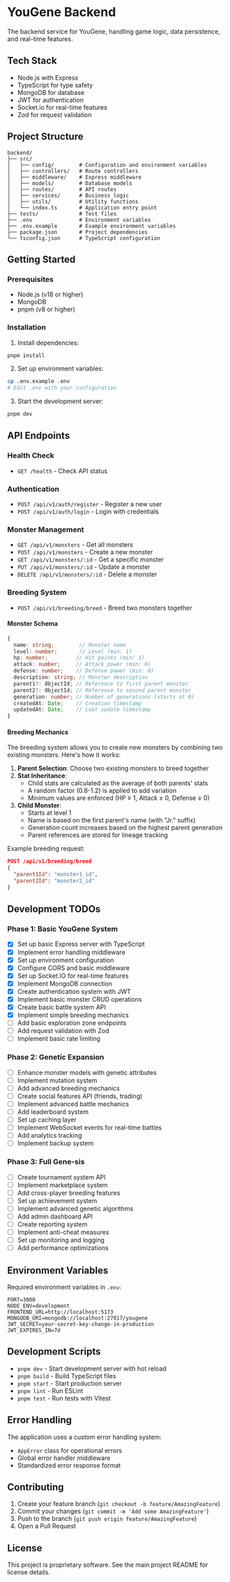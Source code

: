# YouGene Backend

The backend service for YouGene, handling game logic, data persistence, and real-time features.

## Tech Stack

- Node.js with Express
- TypeScript for type safety
- MongoDB for database
- JWT for authentication
- Socket.io for real-time features
- Zod for request validation

## Project Structure

```
backend/
├── src/
│   ├── config/        # Configuration and environment variables
│   ├── controllers/   # Route controllers
│   ├── middleware/    # Express middleware
│   ├── models/        # Database models
│   ├── routes/        # API routes
│   ├── services/      # Business logic
│   ├── utils/         # Utility functions
│   └── index.ts       # Application entry point
├── tests/             # Test files
├── .env               # Environment variables
├── .env.example       # Example environment variables
├── package.json       # Project dependencies
└── tsconfig.json      # TypeScript configuration
```

## Getting Started

### Prerequisites
- Node.js (v18 or higher)
- MongoDB
- pnpm (v8 or higher)

### Installation

1. Install dependencies:
```bash
pnpm install
```

2. Set up environment variables:
```bash
cp .env.example .env
# Edit .env with your configuration
```

3. Start the development server:
```bash
pnpm dev
```

## API Endpoints

### Health Check
- `GET /health` - Check API status

### Authentication
- `POST /api/v1/auth/register` - Register a new user
- `POST /api/v1/auth/login` - Login with credentials

### Monster Management
- `GET /api/v1/monsters` - Get all monsters
- `POST /api/v1/monsters` - Create a new monster
- `GET /api/v1/monsters/:id` - Get a specific monster
- `PUT /api/v1/monsters/:id` - Update a monster
- `DELETE /api/v1/monsters/:id` - Delete a monster

### Breeding System
- `POST /api/v1/breeding/breed` - Breed two monsters together

#### Monster Schema
```typescript
{
  name: string;        // Monster name
  level: number;       // Level (min: 1)
  hp: number;         // Hit points (min: 1)
  attack: number;     // Attack power (min: 0)
  defense: number;    // Defense power (min: 0)
  description: string; // Monster description
  parent1?: ObjectId; // Reference to first parent monster
  parent2?: ObjectId; // Reference to second parent monster
  generation: number; // Number of generations (starts at 0)
  createdAt: Date;    // Creation timestamp
  updatedAt: Date;    // Last update timestamp
}
```

#### Breeding Mechanics
The breeding system allows you to create new monsters by combining two existing monsters. Here's how it works:

1. **Parent Selection**: Choose two existing monsters to breed together
2. **Stat Inheritance**: 
   - Child stats are calculated as the average of both parents' stats
   - A random factor (0.8-1.2) is applied to add variation
   - Minimum values are enforced (HP ≥ 1, Attack ≥ 0, Defense ≥ 0)
3. **Child Monster**:
   - Starts at level 1
   - Name is based on the first parent's name (with "Jr." suffix)
   - Generation count increases based on the highest parent generation
   - Parent references are stored for lineage tracking

Example breeding request:
```json
POST /api/v1/breeding/breed
{
  "parent1Id": "monster1_id",
  "parent2Id": "monster2_id"
}
```

## Development TODOs

### Phase 1: Basic YouGene System
- [x] Set up basic Express server with TypeScript
- [x] Implement error handling middleware
- [x] Set up environment configuration
- [x] Configure CORS and basic middleware
- [x] Set up Socket.IO for real-time features
- [x] Implement MongoDB connection
- [x] Create authentication system with JWT
- [x] Implement basic monster CRUD operations
- [x] Create basic battle system API
- [x] Implement simple breeding mechanics
- [ ] Add basic exploration zone endpoints
- [ ] Add request validation with Zod
- [ ] Implement basic rate limiting

### Phase 2: Genetic Expansion
- [ ] Enhance monster models with genetic attributes
- [ ] Implement mutation system
- [ ] Add advanced breeding mechanics
- [ ] Create social features API (friends, trading)
- [ ] Implement advanced battle mechanics
- [ ] Add leaderboard system
- [ ] Set up caching layer
- [ ] Implement WebSocket events for real-time battles
- [ ] Add analytics tracking
- [ ] Implement backup system

### Phase 3: Full Gene-sis
- [ ] Create tournament system API
- [ ] Implement marketplace system
- [ ] Add cross-player breeding features
- [ ] Set up achievement system
- [ ] Implement advanced genetic algorithms
- [ ] Add admin dashboard API
- [ ] Create reporting system
- [ ] Implement anti-cheat measures
- [ ] Set up monitoring and logging
- [ ] Add performance optimizations

## Environment Variables

Required environment variables in `.env`:
```
PORT=3000
NODE_ENV=development
FRONTEND_URL=http://localhost:5173
MONGODB_URI=mongodb://localhost:27017/yougene
JWT_SECRET=your-secret-key-change-in-production
JWT_EXPIRES_IN=7d
```

## Development Scripts

- `pnpm dev` - Start development server with hot reload
- `pnpm build` - Build TypeScript files
- `pnpm start` - Start production server
- `pnpm lint` - Run ESLint
- `pnpm test` - Run tests with Vitest

## Error Handling

The application uses a custom error handling system:
- `AppError` class for operational errors
- Global error handler middleware
- Standardized error response format

## Contributing

1. Create your feature branch (`git checkout -b feature/AmazingFeature`)
2. Commit your changes (`git commit -m 'Add some AmazingFeature'`)
3. Push to the branch (`git push origin feature/AmazingFeature`)
4. Open a Pull Request

## License

This project is proprietary software. See the main project README for license details. 